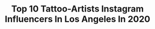 ---
title: Top 10 Tattoo-Artists Instagram Influencers In Los Angeles In 2020
description: >-
  Find top tattoo-artists Instagram influencers in Los Angeles in 2020. Most popular hashtags: #losangelestattooartist #quarantine #losangelestattoo #losangeles.
platform: Instagram
profiles:
  - username: "_rostra_"
    fullname: >-
      Antonina Rostra
    location: "United States"
    followers: 115689
    engagement: 367
    commentsToLikes: 0.017876
    id: ck5c6j4kv5jm30i119ah4ucw3
    verified: false
    hashtags: "#workshop, #neotraditional, #peachrose, #quarantine"
  - username: "antthaxton"
    fullname: >-
      Ant Thaxton
    location: "United States"
    followers: 20877
    engagement: 407
    commentsToLikes: 0.025031
    id: ck6tiswje1d1a0j719hi5hkt8
    verified: false
    hashtags: "#ripkobe, #antthax, #antthaxton, #llkb"
  - username: "liqfromthewood"
    fullname: >-
      Liq
    location: "United States"
    followers: 8209
    engagement: 712
    commentsToLikes: 0.024528
    id: ck0tw2hsqdqkq0i19o5ryy4qx
    verified: false
    hashtags: "#crownemoji"
  - username: "sneakygee13tattoos"
    fullname: >-
      SNEAKYGEE
    location: "United States"
    followers: 65925
    engagement: 262
    commentsToLikes: 0.027149
    id: ck5qah8a6ge210i11911cr3wg
    verified: false
    hashtags: "#lotusflowertattoo, #moneytattoo, #lakersnation, #kobeportrait"
  - username: "i.drewit"
    fullname: >-
      Andrew Arteaga
    location: "United States"
    followers: 161208
    engagement: 116
    commentsToLikes: 0.074126
    id: ck139hkbnlc690i199tzo2m2r
    verified: false
    hashtags: "#nyjahhuston, #legend, #goat"
  - username: "sergey_shanko"
    fullname: >-
      Gotcha
    location: "United States"
    followers: 172169
    engagement: 204
    commentsToLikes: 0.013057
    id: ck5c6j5q75jou0i11i2jpsrwh
    verified: false
    hashtags: "#setgeyshanko, #sergeyshanko, #sergeyshankoart"
  - username: "ivan.garay.art"
    fullname: >-
      BLACK TATTOO | SACRED GEOMETRY
    location: "United States"
    followers: 28462
    engagement: 272
    commentsToLikes: 0.016812
    id: ck6txdcj7x6s30j71imdmnrn8
    verified: false
    hashtags: "#tattoodo, #dotworktattoo, #blacktattooart, #dotworkers"
  - username: "sofia_valikova"
    fullname: >-
      Valikova Sofia
    location: "United States"
    followers: 5226
    engagement: 600
    commentsToLikes: 0.051202
    id: ck6tk5wdr427s0j71fbwx32qe
    verified: false
    hashtags: "#headshots, #style, #photography, #modeltests"
  - username: "kanenavasard"
    fullname: >-
      Kane Navasard
    location: "United States"
    followers: 72940
    engagement: 249
    commentsToLikes: 0.009568
    id: ck5hfltswy3ck0i11tm3lldew
    verified: false
    hashtags: "#midtown, #midcity, #losangeles, #thadoggpound"
  - username: "kyledevriesink"
    fullname: >-
      Kyle DeVries ✪
    location: "United States"
    followers: 11698
    engagement: 657
    commentsToLikes: 0.060382
    id: ck55osl5491l10i11wmfdm669
    verified: false
    hashtags: "#february, #kyledevriesink, #pennywise"
---
